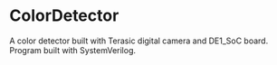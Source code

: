 # ColorDetector
A color detector built with Terasic digital camera and DE1_SoC board. Program built with SystemVerilog.

